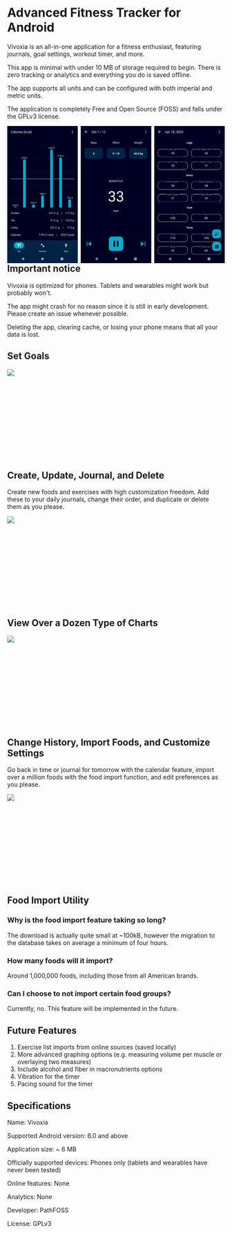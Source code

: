 # Advanced Fitness Tracker for Android

Vivoxia is an all-in-one application for a fitness enthusiast, featuring journals, goal settings, workout timer, and more.

This app is minimal with under 10 MB of storage required to begin. There is zero tracking or analytics and everything you do is saved offline.

The app supports all units and can be configured with both imperial and metric units.

The application is completely Free and Open Source (FOSS) and falls under the GPLv3 license.

<img align="left" src="https://github.com/PathFOSS/README-Images/blob/main/Vivoxia/preview.png"/>

<br/>
<br/>
<br/>
<br/>
<br/>
<br/>
<br/>
<br/>
<br/>
<br/>
<br/>
<br/>

## Important notice

Vivoxia is optimized for phones. Tablets and wearables might work but probably won't.

The app might crash for no reason since it is still in early development. Please create an issue whenever possible.

Deleting the app, clearing cache, or losing your phone means that all your data is lost.

## Set Goals

<img align="left" src="https://github.com/PathFOSS/README-Images/blob/main/DullPhone/set_goals.png"/>

<br/>
<br/>
<br/>
<br/>
<br/>
<br/>
<br/>
<br/>
<br/>
<br/>
<br/>
<br/>

## Create, Update, Journal, and Delete

Create new foods and exercises with high customization freedom. Add these to your daily journals, change their order, and duplicate or delete them as you please.

<img align="left" src="https://github.com/PathFOSS/README-Images/blob/main/DullPhone/create_and_edit.png"/>

<br/>
<br/>
<br/>
<br/>
<br/>
<br/>
<br/>
<br/>
<br/>
<br/>
<br/>
<br/>

## View Over a Dozen Type of Charts

<img align="left" src="https://github.com/PathFOSS/README-Images/blob/main/DullPhone/chart_edit.png"/>

<br/>
<br/>
<br/>
<br/>
<br/>
<br/>
<br/>
<br/>
<br/>
<br/>
<br/>
<br/>

## Change History, Import Foods, and Customize Settings

Go back in time or journal for tomorrow with the calendar feature, import over a million foods with the food import function, and edit preferences as you please.

<img align="left" src="https://github.com/PathFOSS/README-Images/blob/main/DullPhone/extra_features.png"/>

<br/>
<br/>
<br/>
<br/>
<br/>
<br/>
<br/>
<br/>
<br/>
<br/>
<br/>
<br/>

## Food Import Utility

### Why is the food import feature taking so long?
The download is actually quite small at ~100kB, however the migration to the database takes on average a minimum of four hours.

### How many foods will it import?
Around 1,000,000 foods, including those from all American brands.

### Can I choose to not import certain food groups?
Currently, no. This feature will be implemented in the future.

## Future Features

1. Exercise list imports from online sources (saved locally)
2. More advanced graphing options (e.g. measuring volume per muscle or overlaying two measures)
3. Include alcohol and fiber in macronutrients options
4. Vibration for the timer
5. Pacing sound for the timer

## Specifications

Name: Vivoxia

Supported Android version: 6.0 and above

Application size: ~ 6 MB

Officially supported devices: Phones only (tablets and wearables have never been tested)

Online features: None

Analytics: None

Developer: PathFOSS

License: GPLv3

